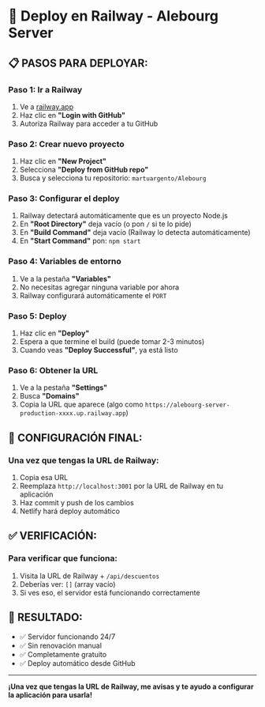 # 🚀 Deploy en Railway - Alebourg Server

## 📋 PASOS PARA DEPLOYAR:

### **Paso 1: Ir a Railway**
1. Ve a [railway.app](https://railway.app)
2. Haz clic en **"Login with GitHub"**
3. Autoriza Railway para acceder a tu GitHub

### **Paso 2: Crear nuevo proyecto**
1. Haz clic en **"New Project"**
2. Selecciona **"Deploy from GitHub repo"**
3. Busca y selecciona tu repositorio: `martuargento/Alebourg`

### **Paso 3: Configurar el deploy**
1. Railway detectará automáticamente que es un proyecto Node.js
2. En **"Root Directory"** deja vacío (o pon `/` si te lo pide)
3. En **"Build Command"** deja vacío (Railway lo detecta automáticamente)
4. En **"Start Command"** pon: `npm start`

### **Paso 4: Variables de entorno**
1. Ve a la pestaña **"Variables"**
2. No necesitas agregar ninguna variable por ahora
3. Railway configurará automáticamente el `PORT`

### **Paso 5: Deploy**
1. Haz clic en **"Deploy"**
2. Espera a que termine el build (puede tomar 2-3 minutos)
3. Cuando veas **"Deploy Successful"**, ya está listo

### **Paso 6: Obtener la URL**
1. Ve a la pestaña **"Settings"**
2. Busca **"Domains"**
3. Copia la URL que aparece (algo como `https://alebourg-server-production-xxxx.up.railway.app`)

## 🔧 CONFIGURACIÓN FINAL:

### **Una vez que tengas la URL de Railway:**
1. Copia esa URL
2. Reemplaza `http://localhost:3001` por la URL de Railway en tu aplicación
3. Haz commit y push de los cambios
4. Netlify hará deploy automático

## ✅ VERIFICACIÓN:

### **Para verificar que funciona:**
1. Visita la URL de Railway + `/api/descuentos`
2. Deberías ver: `[]` (array vacío)
3. Si ves eso, el servidor está funcionando correctamente

## 🎯 RESULTADO:

- ✅ Servidor funcionando 24/7
- ✅ Sin renovación manual
- ✅ Completamente gratuito
- ✅ Deploy automático desde GitHub

---

**¡Una vez que tengas la URL de Railway, me avisas y te ayudo a configurar la aplicación para usarla!** 